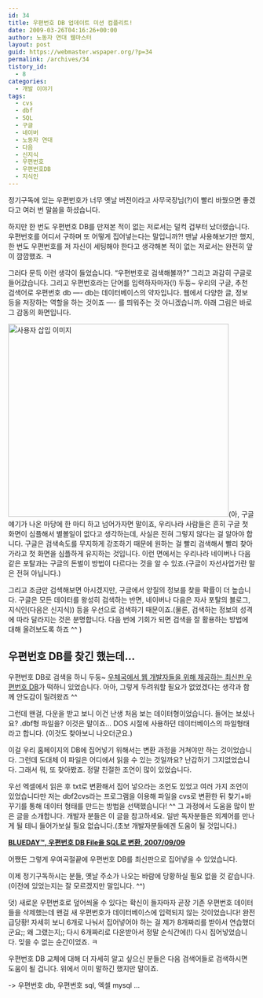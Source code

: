 ```yaml
---
id: 34
title: 우편번호 DB 업데이트 미션 컴플리트!
date: 2009-03-26T04:16:26+00:00
author: 노동자 연대 웹마스터
layout: post
guid: https://webmaster.wspaper.org/?p=34
permalink: /archives/34
tistory_id:
  - 8
categories:
  - 개발 이야기
tags:
  - cvs
  - dbf
  - SQL
  - 구글
  - 네이버
  - 노동자 연대
  - 다음
  - 신지식
  - 우편번호
  - 우편번호DB
  - 지식인
---
```

정기구독에 있는 우편번호가 너무 옛날 버전이라고 사무국장님(?)이 빨리 바꿨으면 좋겠다고 여러 번 말씀을 하셨습니다.

하지만 한 번도 우편번호 DB를 만져본 적이 없는 저로서는 덜컥 겁부터 났더랬습니다. 우편번호를 어디서 구하며 또 어떻게 집어넣는다는 말입니까?! 맨날 사용해보기만 했지, 한 번도 우편번호를 저 자신이 세팅해야 한다고 생각해본 적이 없는 저로서는 완전히 앞이 깜깜했죠. ㅋ

그러다 문득 이런 생각이 들었습니다. “우편번호로 검색해볼까?” 그리고 과감히 구글로 들어갔습니다. 그리고 우편번호라는 단어를 입력하자마자(!) 두둥~ 우리의 구글, 추천 검색어로 우편번호 db —- db는 데이터베이스의 약자입니다. 웹에서 다양한 글, 정보 등을 저장하는 역할을 하는 것이죠 —- 를 띄워주는 것 아니겠습니까. 아래 그림은 바로 그 감동의 화면입니다.

<img src="https://webmaster.wspaper.org/wp-content/uploads/1/cfile29.uf.191CD64F4D0846F329FACA.gif" class="aligncenter" width="449" height="392" alt="사용자 삽입 이미지" />(아, 구글 얘기가 나온 마당에 한 마디 하고 넘어가자면 말이죠, 우리나라 사람들은 흔히 구글 첫 화면이 심플해서 별볼일이 없다고 생각하는데, 사실은 전혀 그렇지 않다는 걸 알아야 합니다. 구글은 검색속도를 무지하게 강조하기 때문에 원하는 걸 빨리 검색해서 빨리 찾아가라고 첫 화면을 심플하게 유지하는 것입니다. 이런 면에서는 우리나라 네이버나 다음 같은 포탈과는 구글의 돈벌이 방법이 다르다는 것을 알 수 있죠.(구글이 자선사업가란 말은 전혀 아닙니다.)

그리고 조금만 검색해보면 아시겠지만, 구글에서 양질의 정보를 찾을 확률이 더 높습니다. 구글은 모든 데이터를 왕성히 검색하는 반면, 네이버나 다음은 자사 포탈의 블로그, 지식인(다음은 신지식)) 등을 우선으로 검색하기 때문이죠.(물론, 검색하는 정보의 성격에 따라 달라지는 것은 분명합니다. 다음 번에 기회가 되면 검색을 잘 활용하는 방법에 대해 올려보도록 하죠 ^^ )

## 우편번호 DB를 찾긴 했는데&#8230;

우편번호 DB로 검색을 하니 두둥~ <a href="http://www.zipfinder.co.kr/zipcode/index.html" target="_blank">우체국에서 웹 개발자들을 위해 제공하는 최신판 우편번호 DB</a>가 떡하니 있었습니다. 아아, 그렇게 두려워할 필요가 없었겠다는 생각과 함께 안도감이 밀려왔죠 ^^

그런데 왠걸, 다운을 받고 보니 이건 난생 처음 보는 데이터형이었습니다. 들어는 보셨나요? .dbf형 파일을? 이것은 말이죠&#8230; DOS 시절에 사용하던 데이터베이스의 파일형태라고 합니다. (이것도 찾아보니 나오더군요.)

이걸 우리 홈페이지의 DB에 집어넣기 위해서는 변환 과정을 거쳐야만 하는 것이었습니다. 그런데 도대체 이 파일은 어디에서 읽을 수 있는 것일까요? 난감하기 그지없었습니다. 그래서 뭐, 또 찾아봤죠. 정말 친절한 조언이 많이 있었습니다.

우선 엑셀에서 읽은 후 txt로 변환해서 집어 넣으라는 조언도 있었고 여러 가지 조언이 있었습니다만 저는 dbf2cvs라는 프로그램을 이용해 파일을 cvs로 변환한 뒤 찾기+바꾸기를 통해 데이터 형태를 만드는 방법을 선택했습니다! ^^ 그 과정에서 도움을 많이 받은 글을 소개합니다. 개발자 분들은 이 글을 참고하세요. 일반 독자분들은 외계어를 만나게 될 테니 들어가보실 필요 없습니다.(초보 개발자분들에겐 도움이 될 것입니다.)

**<a href="http://study.ibluerain.com/entry/%EC%9A%B0%ED%8E%B8%EB%B2%88%ED%98%B8-DB-File%EC%9D%84-SQL%EB%A1%9C-%EB%B3%80%ED%99%98" target="_blank" class="broken_link">BLUEDAY™, 우편번호 DB File을 SQL로 변환, <span class="date">2007/09/09</span></a>**

어쨌든 그렇게 우여곡절끝에 우편번호 DB를 최신판으로 집어넣을 수 있었습니다.

이제 정기구독하시는 분들, 옛날 주소가 나오는 바람에 당황하실 필요 없을 것 같습니다. (이전에 있었는지는 잘 모르겠지만 말입니다. ^^)

덧) 새로운 우편번호로 덮어씌울 수 있다는 확신이 들자마자 곧장 기존 우편번호 데이터들을 삭제했는데 왠걸 새 우편번호가 데이터베이스에 입력되지 않는 것이었습니다! 완전 급당황! 자세히 보니 6개로 나눠서 집어넣어야 하는 걸 제가 8개짜리를 받아서 연습했더군요;; 왜 그랬는지;; 다시 6개짜리로 다운받아서 정말 순식간에(!) 다시 집어넣었습니다. 잊을 수 없는 순간이었죠. ㅋ

우편번호 DB 교체에 대해 더 자세히 알고 싶으신 분들은 다음 검색어들로 검색하시면 도움이 될 겁니다. 위에서 이미 말하긴 했지만 말이죠.

-> 우편번호 db, 우편번호 sql, 엑셀 mysql &#8230;